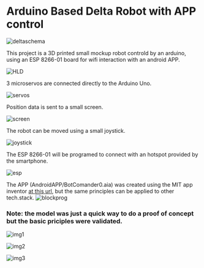 # Arduino Based Delta Robot with APP control

![deltaschema](images/deltabotschema.png)



This project is a 3D printed small mockup robot controld by an arduino, using an ESP 8266-01 board for wifi interaction with an android APP. 

![HLD](images/hld.png)



3 microservos are connected directly to the Arduino Uno.

![servos](images/servos.png)



Position data is sent to a small screen.

![screen](images/screen.png)



The robot can be moved using a small joystick.

![joystick](images/joystick.png)



The ESP 8266-01 will be programed to connect with an hotspot provided by the smartphone.

![esp](images/ESP8266.png)



The APP (AndroidAPP/BotComander0.aia) was created using the MIT app inventor [at this url](https://appinventor.mit.edu/), but the same principles can be applied to other tech.stack.
![blockprog](images/blockprogram.PNG)


### Note: the model was just a quick way to do a proof of concept but the basic priciples were validated.




![img1](images/appinuse.png) 




![img2](images/appinuse2.png) 




![img3](images/joystickUse.png)
